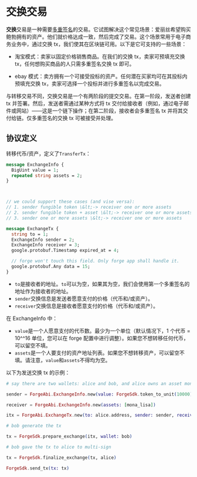 # 交换交易

**交换**交易是一种需要[多重签名](../arch/multisig)的交易。它试图解决这个常见场景：爱丽丝希望购买鲍勃拥有的资产。他们就价格达成一致，然后完成了交易。这个场景常用于电子商务业务中，通过交换 tx，我们使其在区块链可用。以下是它可支持的一些场景：

- 淘宝模式：卖家以固定价格销售商品。在我们的交换 tx，卖家可预填充交换 tx，任何想购买商品的人只需多重签名交换 tx 即可。

- ebay 模式：卖方拥有一个可接受投标的资产。任何潜在买家均可在其投标内预填充交换 tx，卖家可选择一个投标并进行多重签名以完成交易。

与转移交易不同，交换交易是一个有两阶段的提交交易。在第一阶段，发送者创建 tx 并签署。然后，发送者需通过某种方式将 tx 交付给接收者（例如，通过电子邮件或网站）——这是一个链下操作；在第二阶段，接收者会多重签名 tx 并将其交付给链。仅多重签名的交换 tx 可被接受并处理。

## 协议定义

转移代币/资产，定义了`TransferTx`：

```proto
message ExchangeInfo {
  BigUint value = 1;
  repeated string assets = 2;
}



// we could support these cases (and vise versa):
// 1. sender fungible token \&lt;-> receiver one or more assets
// 2. sender fungible token + asset \&lt;-> receiver one or more assets
// 3. sender one or more assets \&lt;-> receiver one or more assets

message ExchangeTx {
  string to = 1;
  ExchangeInfo sender = 2;
  ExchangeInfo receiver = 3;
  google.protobuf.Timestamp expired_at = 4;

  // forge won't touch this field. Only forge app shall handle it.
  google.protobuf.Any data = 15;
}
```

- `to`是接收者的地址。`to`可以为空，如果其为空，我们会使用第一个多重签名的地址作为接收者的地址。
- `sender`交换信息是发送者愿意支付的价格（代币和/或资产）。
- `receiver`交换信息是接收者愿意支付的价格（代币和/或资产）。

在 ExchangeInfo 中：

- `value`是一个人愿意支付的代币数。最少为一个单位（默认情况下，1 个代币 = 10^^16 单位，您可以在 forge 配置中进行调整）。如果您不想转移任何代币，可以留空不填。
- `assets`是一个人要支付的资产地址列表。如果您不想转移资产，可以留空不填。请注意，`value`和`assets`不得均为空。

以下为发送交换 tx 的示例：

```elixir
# say there are two wallets: alice and bob, and alice owns an asset mona_lisa, bob's willing to pay 10000 tokens to buy it.

sender = ForgeAbi.ExchangeInfo.new(value: ForgeSdk.token_to_unit(10000))

receiver = ForgeAbi.ExchangeInfo.new(assets: [mona_lisa])

itx = ForgeAbi.ExchangeTx.new(to: alice.address, sender: sender, receiver: receiver)

# bob generate the tx

tx = ForgeSdk.prepare_exchange(itx, wallet: bob)

# bob gave the tx to alice to multi-sign

tx = ForgeSdk.finalize_exchange(tx, alice)

ForgeSdk.send_tx(tx: tx)
```
